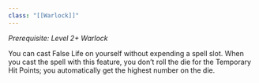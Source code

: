 ```yaml
---
class: "[[Warlock]]"
---
```

_Prerequisite: Level 2+ Warlock_

You can cast False Life on yourself without expending a spell slot. When you cast the spell with this feature, you don’t roll the die for the Temporary Hit Points; you automatically get the highest number on the die.